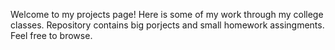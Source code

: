 Welcome to my projects page! Here is some of my work through my college classes. Repository contains big porjects and small homework assingments. Feel free to browse. 
